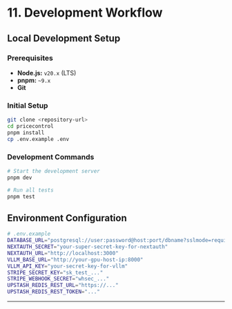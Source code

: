# 11. Development Workflow
## Local Development Setup
### Prerequisites
* **Node.js:** `v20.x` (LTS)
* **pnpm:** `~9.x`
* **Git**
### Initial Setup
```bash
git clone <repository-url>
cd pricecontrol
pnpm install
cp .env.example .env
```
### Development Commands
```bash
# Start the development server
pnpm dev

# Run all tests
pnpm test
```
## Environment Configuration
```bash
# .env.example
DATABASE_URL="postgresql://user:password@host:port/dbname?sslmode=require"
NEXTAUTH_SECRET="your-super-secret-key-for-nextauth"
NEXTAUTH_URL="http://localhost:3000"
VLLM_BASE_URL="http://your-gpu-host-ip:8000"
VLLM_API_KEY="your-secret-key-for-vllm"
STRIPE_SECRET_KEY="sk_test_..."
STRIPE_WEBHOOK_SECRET="whsec_..."
UPSTASH_REDIS_REST_URL="https://..."
UPSTASH_REDIS_REST_TOKEN="..."
```
---